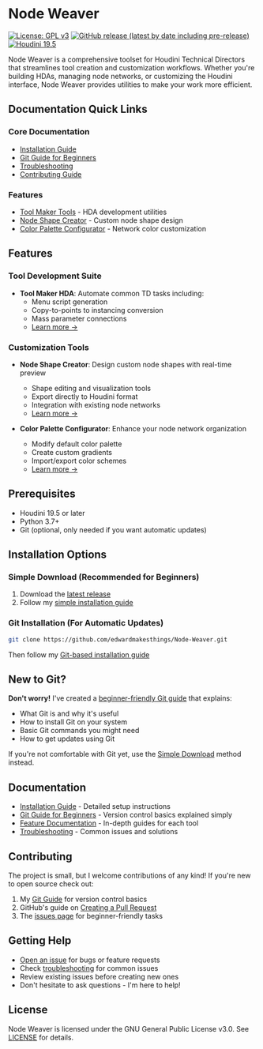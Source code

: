 # Node Weaver

[![License: GPL v3](https://img.shields.io/badge/License-GPLv3-blue.svg)](https://www.gnu.org/licenses/gpl-3.0)
[![GitHub release (latest by date including pre-release)](https://img.shields.io/github/v/release/edwardmakesthings/Node-Weaver?include_prereleases)](https://github.com/edwardmakesthings/Node-Weaver/releases)
[![Houdini 19.5](https://img.shields.io/badge/Houdini-19.5%2B-orange)](https://www.sidefx.com/download/)

Node Weaver is a comprehensive toolset for Houdini Technical Directors that streamlines tool creation and customization workflows. Whether you're building HDAs, managing node networks, or customizing the Houdini interface, Node Weaver provides utilities to make your work more efficient.

## Documentation Quick Links

### Core Documentation
- [Installation Guide](installation.md)
- [Git Guide for Beginners](git-guide.md)
- [Troubleshooting](troubleshooting.md)
- [Contributing Guide](contributing.md)

### Features
- [Tool Maker Tools](features/tool-maker-tools.md) - HDA development utilities
- [Node Shape Creator](features/node-shape.md) - Custom node shape design
- [Color Palette Configurator](features/color-palette.md) - Network color customization

## Features

### Tool Development Suite
- **Tool Maker HDA**: Automate common TD tasks including:
  - Menu script generation
  - Copy-to-points to instancing conversion
  - Mass parameter connections
  - [Learn more →](features/tool-maker-tools.md)

### Customization Tools
- **Node Shape Creator**: Design custom node shapes with real-time preview
  - Shape editing and visualization tools
  - Export directly to Houdini format
  - Integration with existing node networks
  - [Learn more →](features/node-shape.md)

- **Color Palette Configurator**: Enhance your node network organization
  - Modify default color palette
  - Create custom gradients
  - Import/export color schemes
  - [Learn more →](features/color-palette.md)

## Prerequisites
- Houdini 19.5 or later
- Python 3.7+
- Git (optional, only needed if you want automatic updates)

## Installation Options

### Simple Download (Recommended for Beginners)
1. Download the [latest release](https://github.com/edwardmakesthings/Node-Weaver/releases)
2. Follow my [simple installation guide](installation.md#method-1-simple-installation)

### Git Installation (For Automatic Updates)
```bash
git clone https://github.com/edwardmakesthings/Node-Weaver.git
```
Then follow my [Git-based installation guide](installation.md#method-2-git-installation)

## New to Git?
**Don't worry!** I've created a [beginner-friendly Git guide](git-guide.md) that explains:
- What Git is and why it's useful
- How to install Git on your system
- Basic Git commands you might need
- How to get updates using Git

If you're not comfortable with Git yet, use the [Simple Download](#simple-download-recommended-for-beginners) method instead.

## Documentation

- [Installation Guide](installation.md) - Detailed setup instructions
- [Git Guide for Beginners](git-guide.md) - Version control basics explained simply
- [Feature Documentation](features/index.md) - In-depth guides for each tool
- [Troubleshooting](troubleshooting.md) - Common issues and solutions

## Contributing

The project is small, but I welcome contributions of any kind! If you're new to open source check out:
1. My [Git Guide](git-guide.md) for version control basics
2. GitHub's guide on [Creating a Pull Request](https://docs.github.com/en/pull-requests/collaborating-with-pull-requests/proposing-changes-to-your-work-with-pull-requests/creating-a-pull-request)
3. The [issues page](https://github.com/edwardmakesthings/Node-Weaver/issues) for beginner-friendly tasks

## Getting Help

- [Open an issue](https://github.com/edwardmakesthings/Node-Weaver/issues) for bugs or feature requests
- Check [troubleshooting](troubleshooting.md) for common issues
- Review existing issues before creating new ones
- Don't hesitate to ask questions - I'm here to help!

## License

Node Weaver is licensed under the GNU General Public License v3.0. See [LICENSE](LICENSE) for details.